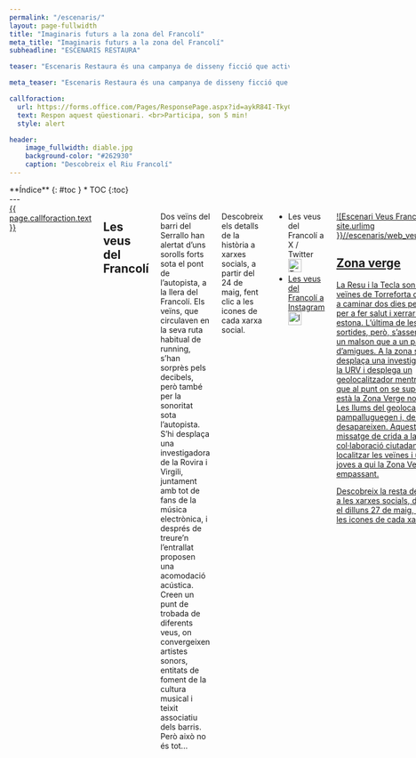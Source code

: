 ```yaml
---
permalink: "/escenaris/"
layout: page-fullwidth
title: "Imaginaris futurs a la zona del Francolí"
meta_title: "Imaginaris futurs a la zona del Francolí"
subheadline: "ESCENARIS RESTAURA"

teaser: "Escenaris Restaura és una campanya de disseny ficció que activa imaginaris de salut sobre com podrien ser l’àrea del Francolí al seu pas per Tarragona. Les veus del Francolí, Zona Verge i Les obres del Diable son tres relats transmedia que es difonen per Twitter i Instagram."

meta_teaser: "Escenaris Restaura és una campanya de disseny ficció que activa imaginaris de salut sobre com podrien ser l’àrea del Francolí al seu pas per Tarragona. Les veus del Francolí[1], Zona Verge[2] i Les obres del Diable[3] son tres relats transmedia que es difonen per Twitter i Instagram. Segueix-les i participa!"

callforaction:
  url: https://forms.office.com/Pages/ResponsePage.aspx?id=aykR84I-TkyCqajkA6QrEatLseDRAM5FsQ_t6wbWE9xUMDAwNEY0UDdET1lGMTQ2WDEwOVYzMkpGNS4u
  text: Respon aquest qüestionari. <br>Participa, son 5 min!
  style: alert

header:
    image_fullwidth: diable.jpg
    background-color: "#262930"
    caption: "Descobreix el Riu Francolí"
---
```

<!--more-->

<div class="row">
<div class="medium-4 medium-push-8 columns" markdown="1">
<div class="panel radius" markdown="1">
**Índice**
{: #toc }
*  TOC
{:toc}
</div>
</div><!-- /.medium-4.columns -->
---

<div class="medium-8 medium-pull-4 columns" markdown="1">

<head>
<style>
  .container {
    display: flex;
    justify-content: space-between;
    align-items: center;
    text-align: center;
    margin-bottom: 5px;
  }
  .container > div {
    flex: 1;
    display: flex;
    justify-content: center;
    align-items: center;
  }
  .container a {
    display: inline-block;
    margin: 0 10px;
  }
  .figcaption-container {
    display: flex;
    justify-content: space-between;
    width: 100%;
  }
  .figcaption-container > em {
    flex: 1;
    text-align: center;
  }
  figure {
    text-align: center;
    position: relative;
  }
  figcaption {
    margin-top: 10px;
  }
  .source {
    position: absolute;
    bottom: 60px; /* Ajustat per elevar-lo dins de la imatge */
    left: 0;
    width: 100%;
    color: white;
    background-color: rgba(0, 0, 0, 0.4); /* Fons negre més opac per millorar la visibilitat */
    padding: 5px 0;
    font-style: italic;
    text-align: center; /* Assegura que el text està centrat horitzontalment */
  }
</style>
</head>


   <div class="row t60 b60">
        <div class="small-12 text-center columns">
            <a class="button large radius {{ page.callforaction.style }}" href="{{ url }}{{ page.callforaction.url }}"{% if page.callforaction.url contains 'http' %} target="_blank" {% endif %}>{{ page.callforaction.text }}</a>
        </div><!-- /.small-12.columns -->
    </div><!-- /.row -->

## Les veus del Francolí
Dos veïns del barri del Serrallo han alertat d’uns sorolls forts sota el pont de l’autopista, a la llera del Francolí. Els veïns, que circulaven en la seva ruta habitual de running, s’han sorprès pels decibels, però també per la sonoritat sota l’autopista. S’hi desplaça una investigadora de la Rovira i Virgili, juntament amb tot de fans de la música electrònica, i després de treure’n l’entrallat proposen una acomodació acústica. Creen un punt de trobada de diferents veus, on convergeixen artistes sonors, entitats de foment de la cultura musical i teixit associatiu dels barris. Però això no és tot... 

Descobreix els detalls de la història a xarxes socials, a partir del 24 de maig, fent clic a les icones de cada xarxa social.

- Les veus del Francolí a X / Twitter <a href="https://x.com/BarridelPort/status/1794050996559118683" target="_blank"><img src="{{ site.baseurl }}/assets/img/X_icon.svg" alt="Twitter/X" style="width: 24px;">
- Les veus del Francolí a Instagram <a href="https://www.instagram.com/p/C7W-ml9tQ54/?img_index=1" target="_blank"><img src="{{ site.baseurl }}/assets/img/instagram_icon.svg.webp" alt="Instagram" style="width: 24px;">

![Escenari Veus Francolí]({{ site.urlimg }}//escenaris/web_veus_duo.jpg)


## Zona verge
La Resu i la Tecla son dues veïnes de Torreforta que surten a caminar dos dies per setmana per a fer salut i xerrar una estona. L’última de les seves sortides, però, s’assembla més a un malson que a un passeig d’amigues. A la zona s’hi desplaça una investigadora de la URV i desplega un geolocalitzador mentre explica que al punt on se suposa que està la Zona Verge no hi ha res. Les llums del geolocalitzador pampalluguegen i, de sobte, tots desapareixen. Aquest és un missatge de crida a la col·laboració ciutadana per a localitzar les veïnes i un munt de joves a qui la Zona Verge s’està empassant. 

Descobreix la resta de la història a les xarxes socials, disponible el dilluns 27 de maig, fent clic a les icones de cada xarxa social.

- Zona verge a X / Twitter <a href="https://x.com/AnnaSaballs/status/1795150315316007213" target="_blank"><img src="{{ site.baseurl }}/assets/img/X_icon.svg" alt="Twitter/X" style="width: 24px;">
- Zona verge a Instagram <a href="https://www.instagram.com/p/C7e0qsKN-N9/?utm_source=ig_web_button_share_sheet&igsh=MzRlODBiNWFlZA==" target="_blank"><img src="{{ site.baseurl }}/assets/img/instagram_icon.svg.webp" alt="Instagram" style="width: 24px;">
  
![Escenari Zona Verge]({{ site.urlimg }}//escenaris/web_verge_duo.jpg)

## Les Obres del Diable
Un turista alerta de la troballa d’ocells morts a la zona d’obres de millora del Pont del Diable. Dos jubilats del barri de Sant Pere i Sant Pau van a inspeccionar el fenòmen i troben conills i senglars morts, però queden sorpresos per la qualitat de les obres de millora dels accessos, el mobiliari urbà i la font d’aigua del pont. Al consistori ningú sap res d’aquestes obres, l’Ajuntament no les ha licitades. Des de l’arquebisbat confirmen el que tothom sospita: semblen obres del Diable. 

Descobreix els detalls de la història a xarxes socials, a partir del 29 de maig, fent clic a les icones de cada xarxa social.

- Obres del Diable a X / Twitter <a href="https://x.com/joan_ru_ca/status/1795766255875486053" target="_blank"><img src="{{ site.baseurl }}/assets/img/X_icon.svg" alt="Twitter/X" style="width: 24px;">
- Obres del Diable a Instagram <a href="https://www.instagram.com/p/C7jr6VesrhT/?img_index=1" target="_blank"><img src="{{ site.baseurl }}/assets/img/instagram_icon.svg.webp" alt="Instagram" style="width: 24px;">

 ![Escenari Obres Diable]({{ site.urlimg }}/escenaris/web_diable_duo.jpg)

## El Projecte
Seguint l’objectiu general de millora Salutogènica de l'Àrea Periurbana de Tarragona (Restaura), l’equip d’arquitectura i disseny es proposa el disseny d’una intervenció innovadora en una selecció de localitzacions, amb l’objectiu específic de millorar l’accessibilitat i facilitar-ne l’ús, de manera que augmentin els actius de salut de la població (objectiu 9 del Pla Restaura).

Després de la observació del terreny i tenint en compte les conclusions de la recerca prèvia, s’identifiquen els espais d’intervenció a la zona Francolí-Pont del Diable, i s’identifiquen també els següents temes de treball:
  - La manca de punts de trobada per a fomentar el teixit social
  - La predominància del so de les infrastructures de transport
  - La manca de punts d’avituallament i repòs (aigua, ombra i confort tèrmic)
  - La dificultat d’ubicar-se en l’entramat de camins i encreuaments amb vies de trànsit rodat
  - El paisatge ple de costures entre la natura i l’equipament industrial

Alguns dels *insights* observats tenen una intervenció inviable des de la realitat d'infraestructures industrials, de transport i de recursos econòmics disponibles, pel que la estratègia proposada és abordar-los des de la ficció. El brífing de les intervencions és concreta així:

> Dissenyar material gràfic i comunicatiu per tal d’oferir una **visualització** de l’emplaçament ideal al llindar de la utopia per a despertar en la ciutadania l’**imaginari d’ús** de l’**escenari preferible**, tal com es defineix al [Con de futurs](https://design-toolkit.recursos.uoc.edu/disseny-especulatiu/) de Joseph Voros (2003), a partir de Henchey (1978).

El projecte s’ha concretat en una campanya de disseny ficció, que fa ús d’elements locals per a generar versemblança, i que inclou tres relats de ficció, articulats amb imatges creades amb intel·ligència artificial, que es difonen per les xarxes socials. Es fa ús de recursos distòpics per a millorar l’*engagement* del públic. La finalitat de presentar escenaris preferibles de disseny és la d’activar la possibilitat d’un canvi de paradigma que prioritzi la salut de les persones per davant de les infraestructures industrials i de transport.

Amb l’ús del qüestionari, mesurarem el potencial de canvi de les imatges generades, la disponibilitat de la població a participar d’aquest canvi, i els actius de salut relacionats amb els escenaris preferibles. També el biax distòpic que produeix l’ús de la IA a les imatges. Amb plugins d'intel·ligència artificial s'han creat imatges que replantegen els punts de conflicte, oferint alternatives al que el públic mitjà considera un "escenari ideal". Les escenes presentades il·lustren zones on realitzar activitats a l’aire lliure, on passar el temps en companyia i, en general, zones de natura domesticada. La IA ha interpretat els espais en sintonia amb les necessitats socials observades a la recerca prèvia i amb el potencial ambiental, però fent ús d'una estètica on es potencien els prats verds, en un imaginari bucòlic i conservador, i on s'utilitzen flors per evocar espais més propers a la idea de jardí que amb la representació d'un riu Francolí naturalitzat.

   <div class="row t60 b60">
        <div class="small-12 text-center columns">
            <a class="button large radius {{ page.callforaction.style }}" href="{{ url }}{{ page.callforaction.url }}"{% if page.callforaction.url contains 'http' %} target="_blank" {% endif %}>{{ page.callforaction.text }}</a>
        </div><!-- /.small-12.columns -->
    </div><!-- /.row -->

## Equip Escenaris Restaura
- Coordinació i direcció d’art: Dra. Elena Bartomeu
- Guió: Dra. Elena Bartomeu
- Imatges: Dr. Raúl Oliva i Dr. Salvador Huertas
- Audiovisuals: Dr. Oriol Ventura
- Recerca: Dr. Pau Solá-Morales, Prof. Josep Maria Solé, Dr. David Steegmann, Dra. Yolanda Pérez Albert, Dr. Raúl Oliva, Dr. Salvador Huertas, Dr. Oriol Ventura, Dra. Elena Bartomeu.
- Grups de recerca: Grup de Recerca en Disseny, Salut i Benestar (GR 00469) EINA UAB, Grup de Recerca en Anàlisi Territorial i Estudis Turístics (GRATET, URV), Centre de Recerca Urbana del Camp (CRUC), Grup de Recerca en Disseny (SGR.00674, UB)

- Amb la col·laboració especial de: Gabinet de Comunicació de la URV. Blog Barri del Port @BarridelPort, Anna Saballs @AnnaSaballs, Joan Ruiz  @joan_ru_ca.



